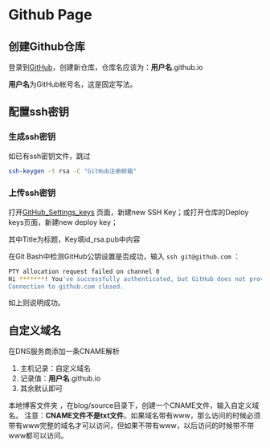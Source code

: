 # Github Page

## 创建Github仓库

登录到[GitHub](https://github.com/)，创建新仓库，仓库名应该为：**用户名**.github.io

**用户名**为GitHub帐号名，这是固定写法。

## 配置ssh密钥

### 生成ssh密钥

如已有ssh密钥文件，跳过

```bash
ssh-keygen -t rsa -C "GitHub注册邮箱"
```

### 上传ssh密钥

打开[GitHub_Settings_keys](https://github.com/settings/keys) 页面，新建new SSH Key；或打开仓库的Deploy keys页面，新建new deploy key；

其中Title为标题，Key填id_rsa.pub中内容

在Git Bash中检测GitHub公钥设置是否成功，输入 `ssh git@github.com` ：

```bash
PTY allocation request failed on channel 0
Hi *******! You've successfully authenticated, but GitHub does not provide shell access.
Connection to github.com closed.
```

如上则说明成功。

## 自定义域名

在DNS服务商添加一条CNAME解析

1. 主机记录：自定义域名
2. 记录值：**用户名**.github.io
3. 其余默认即可

本地博客文件夹 ，在blog/source目录下，创建一个CNAME文件，输入自定义域名。
注意：**CNAME文件不是txt文件**。如果域名带有www，那么访问的时候必须带有www完整的域名才可以访问，但如果不带有www，以后访问的时候带不带www都可以访问。
